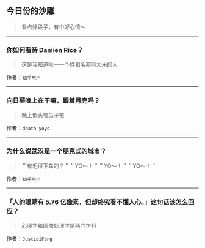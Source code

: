 ## 今日份的沙雕

> 看点好段子，有个好心情～


 
---

### 你如何看待 Damien Rice？

> 这是我知道唯一一个姓和名都叫大米的人


作者：`知乎用户`

---

### 向日葵晚上在干嘛，跟着月亮吗？

> 晚上低头嗑瓜子啦


作者：`death yoyo`

---

### 为什么说武汉是一个朋克式的城市？

> ＂有毛得下车的？＂＂YO〜！＂＂YO〜！＂＂YO〜！＂


作者：`知乎用户`

---

### 「人的眼睛有 5.76 亿像素，但却终究看不懂人心。」这句话该怎么回应？

> 心理学和图像处理学是两门学科


作者：`JustLeiFeng`